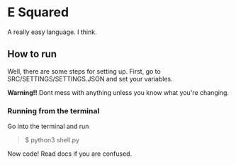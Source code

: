 # E Squared
A really easy language. I think.

## How to run
Well, there are some steps for setting up. First, go to SRC/SETTINGS/SETTINGS.JSON and set your variables.

__Warning!!__
Dont mess with anything unless you know what you're changing.

### Running from the terminal
Go into the terminal and run
> $ python3 shell.py

Now code! Read docs if you are confused.
